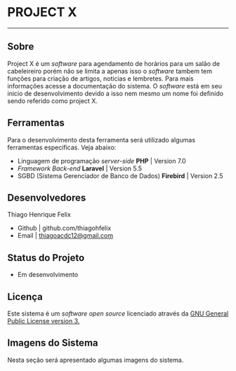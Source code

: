 PROJECT X
=========
--------------------
Sobre
-----
Project X é um _software_ para agendamento de horários para um salão de cabeleireiro porém não se limita a apenas isso o _software_ tambem tem funções para criação de artigos, noticias e lembretes. Para mais informações acesse a documentação do sistema.
O _software_ está em seu inicio de desenvolvimento devido a isso nem mesmo um nome foi definido sendo referido como project X.

Ferramentas
-----------
Para o desenvolvimento desta ferramenta será utilizado algumas ferramentas especificas. Veja abaixo:
+ Linguagem de programação _server-side_ **PHP** | Version 7.0
+ _Framework_ _Back-end_ **Laravel** | Version 5.5
+ SGBD (Sistema Gerenciador de Banco de Dados) **Firebird** | Version 2.5

Desenvolvedores
---------------
Thiago Henrique Felix
- Github | github.com/thiagohfelix
- Email | thiagoacdc12@gmail.com

Status do Projeto
----------------
+ Em desenvolvimento

Licença
------
Este sistema é um _software_ _open source_ licenciado através da [GNU General Public License version 3.](https://opensource.org/licenses/GPL-3.0)

Imagens do Sistema
------------------
Nesta seção será apresentado algumas imagens do sistema.





